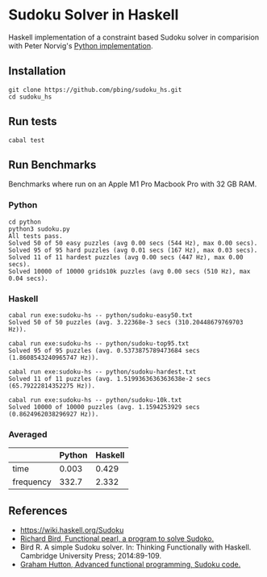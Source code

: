 # Sudoku Solver in Haskell

Haskell implementation of a constraint based Sudoku solver in comparision with Peter Norvig's
[Python implementation](http://norvig.com/sudoku.html).

## Installation
```shell
git clone https://github.com/pbing/sudoku_hs.git
cd sudoku_hs
```

## Run tests
```shell
cabal test
```

## Run Benchmarks
Benchmarks where run on an Apple M1 Pro Macbook Pro with 32 GB RAM.

### Python
```shell
cd python
python3 sudoku.py
All tests pass.
Solved 50 of 50 easy puzzles (avg 0.00 secs (544 Hz), max 0.00 secs).
Solved 95 of 95 hard puzzles (avg 0.01 secs (167 Hz), max 0.03 secs).
Solved 11 of 11 hardest puzzles (avg 0.00 secs (447 Hz), max 0.00 secs).
Solved 10000 of 10000 grids10k puzzles (avg 0.00 secs (510 Hz), max 0.04 secs).
```

### Haskell
```shell
cabal run exe:sudoku-hs -- python/sudoku-easy50.txt
Solved 50 of 50 puzzles (avg. 3.22368e-3 secs (310.20448679769703 Hz)).

cabal run exe:sudoku-hs -- python/sudoku-top95.txt
Solved 95 of 95 puzzles (avg. 0.5373875789473684 secs (1.8608543240965747 Hz)).

cabal run exe:sudoku-hs -- python/sudoku-hardest.txt
Solved 11 of 11 puzzles (avg. 1.5199363636363638e-2 secs (65.79222814352275 Hz)).

cabal run exe:sudoku-hs -- python/sudoku-10k.txt
Solved 10000 of 10000 puzzles (avg. 1.1594253929 secs (0.8624962038296927 Hz)).
```

### Averaged
|           | Python | Haskell |
|-----------|--------|---------|
| time      | 0.003  | 0.429   |
| frequency | 332.7  | 2.332   |

## References
* <https://wiki.haskell.org/Sudoku>
* [Richard Bird, Functional pearl, a program to solve Sudoko.](https://www.cs.tufts.edu/~nr/cs257/archive/richard-bird/sudoku.pdf)
* Bird R. A simple Sudoku solver. In: Thinking Functionally with Haskell. Cambridge University Press; 2014:89-109.
* [Graham Hutton, Advanced functional programming, Sudoku code.](http://www.cs.nott.ac.uk/~gmh/sudoku.lhs)
